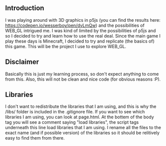## Introduction

I was playing around with 3D graphics in p5js (you can find the results here: https://codepen.io/wesserboy/pen/dvLmQw) and the possibilities of WEB_GL intrigued me. 
I was kind of limited by the possibilities of p5js and so I decided to try and learn how to use the real deal.
Since the main game I play these days is Minecraft, I decided to try and replicate (the basics of) this game.
This will be the project I use to explore WEB_GL.

## Disclaimer

Basically this is just my learning process, so don't expect anything to come from this.
Also, this will not be clean and nice code (for obvious reasons :P).

## Libraries

I don't want to redistribute the libraries that I am using, and this is why the /libs/ folder is included in the .gitignore file. If you want to see which libraries I am using, you can look at page.html. At the bottem of the body tag you will see a comment saying "load libraries", the script tags underneath this line load libraries that I am using. I rename all the files to the exact name (and if possible version) of the libraries so it should be relitively easy to find them from there.